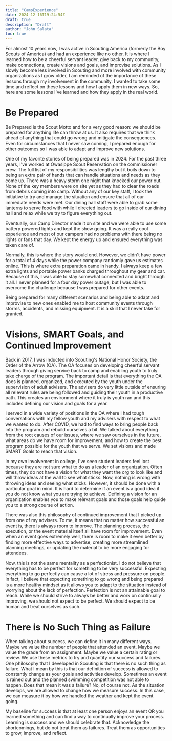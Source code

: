 ```yaml
---
title: "CampExperience"
date: 2024-12-16T19:24:54Z
draft: true
description: "Draft"
author: "John Salata"
toc: true
---
```


For almost 10 years now, I was active in Scouting America (formerly the Boy Scouts of America) and had an experience like no other. It is where I learned how to be a cheerful servant leader, give back to my community, make connections, create visions and goals, and improvise solutions. As I slowly become less involved in Scouting and more involved with community organizations as I grow older, I am reminded of the importance of these lessons through my involvement in the community. I wanted to take some time and reflect on these lessons and how I apply them in new ways. So, here are some lessons I've learned and how they apply in the real world.

# Be Prepared

Be Prepared is the Scout Motto and for a very good reason: we should be prepared for anything life can throw at us. It also requires that we think ahead of anything that could go wrong and mitigate the consequences. Even for circumstances that I never saw coming, I prepared enough for other outcomes so I was able to adapt and improve new solutions.

One of my favorite stories of being prepared was in 2024. For the past three years, I've worked at Owasippe Scout Reservation on the commissioner crew. The full list of my responsibilities was lengthy but it boils down to being an extra pair of hands that can handle situations and needs as they come up. There was a heavy storm one night that knocked our power out. None of the key members were on site yet as they had to clear the roads from debris coming into camp. Without any of our key staff, I took the initiative to try and manage the situation and ensure that all of our immediate needs were met. Our dining hall staff were able to grab some lanterns to serve food with while I directed leaders to go inside of our dining hall and relax while we try to figure everything out.

Eventually, our Camp Director made it on site and we were able to use some battery powered lights and kept the show going. It was a really cool experience and most of our campers had no problems with there being no lights or fans that day. We kept the energy up and ensured everything was taken care of.

Normally, this is where the story would end. However, we didn't have power for a total of 4 days while the power company randomly gave us estimates online. This is where extra preparation came in handy. I always keep a few extra lights and portable power banks charged throughout my gear and car. Because of this, I was able to stay somewhat connected and bright through it all. I never planned for a four day power outage, but I was able to overcome the challenge because I was prepared for other events.

Being prepared for many different scenarios and being able to adapt and improvise to new ones enabled me to host community events through storms, accidents, and missing equipment. It is a skill that I never take for granted.

# Visions, SMART Goals, and Continued Improvement

Back in 2017, I was inducted into Scouting's National Honor Society, the Order of the Arrow (OA). The OA focuses on developing cheerful servant leaders through giving service back to camp and enabling youth to truly take charge of the program. The important detail is that everything the OA does is planned, organized, and executed by the youth under the supervision of adult advisers. The advisers do very little outside of ensuring all relevant rules are being followed and guiding their youth in a productive path. This creates an environment where it truly is youth ran and this includes defining our vision and goals for a year.

I served in a wide variety of positions in the OA where I had tough conversations with my fellow youth and my advisers with respect to what we wanted to do. After COVID, we had to find ways to bring people back into the program and rebuild ourselves a bit. We talked about everything from the root causes of our issues, where we saw ourselves in the future, what areas do we have room for improvement, and how to create the best program possible for the youth that we serve. We set visions and made SMART Goals to reach that vision.

In my own involvement in college, I've seen student leaders feel lost because they are not sure what to do as a leader of an organization. Often times, they do not have a vision for what they want the org to look like and will throw ideas at the wall to see what sticks. Now, nothing is wrong with throwing ideas and seeing what sticks. However, it should be done with a particular goal in mind. It is hard to determine if an event is a good idea if you do not know what you are trying to achieve. Defining a vision for an organization enables you to make relevant goals and those goals help guide you to a strong course of action.

There was also this philosophy of continued improvement that I picked up from one of my advisers. To me, it means that no matter how successful an event is, there is always room to improve. The planning process, the execution, or the event material itself all have room for improvement. Even when an event goes extremely well, there is room to make it even better by finding more effective ways to advertise, creating more streamlined planning meetings, or updating the material to be more engaging for attendees.

Now, this is not the same mentality as a perfectionist. I do not believe that everything has to be perfect for something to be very successful. Expecting everything to go perfectly can cause a lot of stress and pressure on people. In fact, I believe that expecting something to go wrong and being prepared is a more healthy mindset as it allows you to adapt to the situation instead of worrying about the lack of perfection. Perfection is not an attainable goal to reach. While we should strive to always be better and work on continually improving, we should not expect to be perfect. We should expect to be human and treat ourselves as such.

# There is No Such Thing as Failure

When talking about success, we can define it in many different ways. Maybe we value the number of people that attended an event. Maybe we value the grade from an assignment. Maybe we value a certain rating or review. We use these metrics to try and quantify our success and failures. One philosophy that I developed in Scouting is that there is no such thing as failure. What I mean by this is that our definition of success is allowed to constantly change as your goals and activities develop. Sometimes an event is rained out and the planned swimming competition was not able to happen. Does that mean it was a failure? No, of course not. As the situation develops, we are allowed to change how we measure success. In this case, we can measure it by how we handled the weather and kept the event going.

My baseline for success is that at least one person enjoys an event OR you learned something and can find a way to continually improve your process. Learning is success and we should celebrate that. Acknowledge the shortcomings, but do not treat them as failures. Treat them as opportunities to grow, improve, and reflect.
